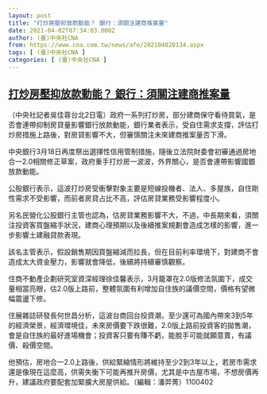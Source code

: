 ```yaml
---
layout: post
title: "打炒房壓抑放款動能？ 銀行：須關注建商推案量"
date: 2021-04-02T07:34:03.000Z
author: (臺)中央社CNA
from: https://www.cna.com.tw/news/afe/202104020134.aspx
tags: [ (臺)中央社CNA ]
categories: [ (臺)中央社CNA ]
---
```

<!--1617348843000-->
[打炒房壓抑放款動能？ 銀行：須關注建商推案量](https://www.cna.com.tw/news/afe/202104020134.aspx)
------

<div>
<div></div><div class="paragraph"><p>（中央社記者吳佳蓉台北2日電）政府一系列打炒房，部分建商保守看待買氣，是否會連帶抑制房貸量影響銀行放款動能，銀行業者表示，受自住需求支撐，評估打炒房措施上路後，對房貸影響不大，但審慎關注未來建商推案量否下滑。</p><p>中央銀行3月18日再度祭出選擇性信用管制措施，隨後立法院財委會初審通過房地合一2.0相關修正草案，政府重手打炒房一波波，外界關心，是否會連帶影響國銀放款動能。</p><p>公股銀行表示，這波打炒房受衝擊對象主要是短線投機者、法人、多屋族，自住剛性需求不受影響，而前者房貸占比不高，評估房貸業務受影響程度小。</p><p>另名民營化公股銀行主管也認為，估房貸業務影響不大，不過，中長期來看，須關注投資客買盤縮手狀況，建商心理預期以及後續推案規劃會造成怎樣的影響，進一步影響土建融貸款表現。</p><p>該名主管表示，假設銷售期因買盤縮減而拉長，但在目前利率環境下，對建商不會造成太大資金壓力，影響就會降低，後續將持續審慎觀察。</p><p>住商不動產企劃研究室資深經理徐佳馨表示，3月籠罩在2.0版修法氛圍下，成交量相當亮眼，估2.0版上路前，整體氛圍有利增加自住族的議價空間，價格有望微幅震盪下修。</p><p>住展雜誌研發長何世昌分析，這波台商回台投資潮，至少還可為國內帶來3到5年的經濟榮景，經濟環境佳，未來房價要下跌很難，2.0版上路前投資客的拋售潮，會是自住族的最好進場機會；投資客只要有賺不虧，能脫手可能就願意賣，有議價、殺價空間。</p><p>他預估，房地合一2.0上路後，供給緊縮情形將維持至少2到3年以上，若房市需求還是像現在這麼高，供需失衡下可能再推升房價，尤其是中古屋市場，不想房價再升，建議政府要配套加緊擴大房屋供給。（編輯：潘羿菁）1100402</p></div>
</div>
